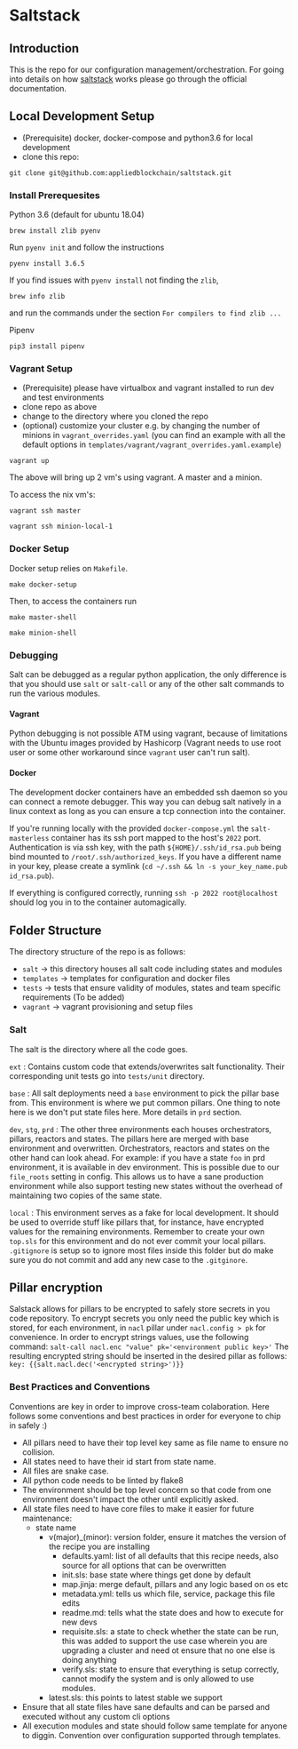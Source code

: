 # Saltstack

## Introduction
This is the repo for our configuration management/orchestration. For going into details on how [saltstack](https://docs.saltstack.com/en/latest/contents.html) works please go through the official documentation.

## Local Development Setup
- (Prerequisite) docker, docker-compose and python3.6 for local development
- clone this repo:
```
git clone git@github.com:appliedblockchain/saltstack.git
```

### Install Prerequesites

Python 3.6 (default for ubuntu 18.04)
```
brew install zlib pyenv
```
Run `pyenv init` and follow the instructions
```
pyenv install 3.6.5
```


If you find issues with `pyenv install` not finding the `zlib`,
```
brew info zlib
```
and run the commands under the section `For compilers to find zlib ...`

Pipenv
```
pip3 install pipenv
```

### Vagrant Setup
- (Prerequisite) please have virtualbox and vagrant installed to run dev and test environments
- clone repo as above
- change to the directory where you cloned the repo
- (optional) customize your cluster e.g. by changing the number of minions in `vagrant_overrides.yaml` (you can find an example with all the default options in `templates/vagrant/vagrant_overrides.yaml.example`)

```
vagrant up
```
The above will bring up 2 vm's using vagrant. A master and a minion.

To access the nix vm's:
```
vagrant ssh master
```
```
vagrant ssh minion-local-1
```

### Docker Setup
Docker setup relies on `Makefile`.

```
make docker-setup
```

Then, to access the containers run
```
make master-shell
```

```
make minion-shell
```

### Debugging

Salt can be debugged as a regular python application, the only difference is that you should use `salt` or `salt-call` or any of the other salt commands to run the various modules.

#### Vagrant

Python debugging is not possible ATM using vagrant, because of limitations with the Ubuntu images provided by Hashicorp (Vagrant needs to use root user or some other workaround since `vagrant` user can't run salt).

#### Docker

The development docker containers have an embedded ssh daemon so you can connect a remote debugger. This way you can debug salt natively in a linux context as long as you can ensure a tcp connection into the container.

If you're running locally with the provided `docker-compose.yml` the `salt-masterless` container has its ssh port mapped to the host's `2022` port. Authentication is via ssh key, with the path `${HOME}/.ssh/id_rsa.pub` being bind mounted to `/root/.ssh/authorized_keys`. If you have a different name in your key, please create a symlink (`cd ~/.ssh && ln -s your_key_name.pub id_rsa.pub`).

If everything is configured correctly, running `ssh -p 2022 root@localhost` should log you in to the container automagically.


## Folder Structure
The directory structure of the repo is as follows:
- `salt` -> this directory houses all salt code including states and modules
- `templates` -> templates for configuration and docker files
- `tests` -> tests that ensure validity of modules, states and team specific requirements (To be added)
- `vagrant` -> vagrant provisioning and setup files


### Salt
The salt is the directory where all the code goes.
  
`ext` : Contains custom code that extends/overwrites salt functionality. Their corresponding unit tests go into `tests/unit` directory.

`base` : All salt deployments need a `base` environment to pick the pillar base from. This environment is where we put common pillars. One thing to note here is we don't put state files here. More details in `prd` section.

`dev`, `stg`, `prd` : The other three environments each houses orchestrators, pillars, reactors and states. The pillars here are merged with base environment and overwritten. Orchestrators, reactors and states on the other hand can look ahead. For example: if you have a state `foo` in prd environment, it is available in dev environment. This is possible due to our `file_roots` setting in config. This allows us to have a sane production environment while also support testing new states without the overhead of maintaining two copies of the same state.

`local` : This environment serves as a fake for local development. It should be used to override stuff like pillars that, for instance,
have encrypted values for the remaining environments. Remember to create your own `top.sls` for this environment and do not ever commit your local pillars. `.gitignore` is setup so to ignore most files inside this folder but do make sure you do not commit and add any new case to the `.gitginore`.

## Pillar encryption
Salstack allows for pillars to be encrypted to safely store secrets in you code repository. To encrypt secrets you only need the public key which is stored, for each environment, in `nacl` pillar under `nacl.config > pk` for convenience.
In order to encrypt strings values, use the following command:
```salt-call nacl.enc "value" pk='<environment public key>'```
The resulting encrypted string should be inserted in the desired pillar as follows:
```key: {{salt.nacl.dec('<encrypted string>')}}```

### Best Practices and Conventions
Conventions are key in order to improve cross-team colaboration. Here follows some conventions and best practices in order for everyone to chip in safely :)
- All pillars need to have their top level key same as file name to ensure no collision.
- All states need to have their id start from state name.
- All files are snake case.
- All python code needs to be linted by flake8
- The environment should be top level concern so that code from one environment doesn't impact the other until explicitly asked.
- All state files need to have core files to make it easier for future maintenance:
    + state name
        * v(major)_(minor): version folder, ensure it matches the version of the recipe you are installing
            - defaults.yaml: list of all defaults that this recipe needs, also source for all options that can be overwritten
            - init.sls:  base state where things get done by default
            - map.jinja: merge default, pillars and any logic based on os etc
            - metadata.yml: tells us which file, service, package this file edits
            - readme.md: tells what the state does and how to execute for new devs
            - requisite.sls: a state to check whether the state can be run, this was added to support the use case wherein you are upgrading a cluster and need ot ensure that no one else is doing anything
            - verify.sls: state to ensure that everything is setup correctly, cannot modify the system and is only allowed to use modules.
        * latest.sls: this points to latest stable we support
- Ensure that all state files have sane defaults and can be parsed and executed without any custom cli options
- All execution modules and state should follow same template for anyone to diggin. Convention over configuration supported through templates.
